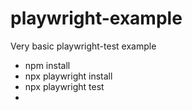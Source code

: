 # playwright-example

Very basic playwright-test example

- npm install
- npx playwright install
- npx playwright test
- 
